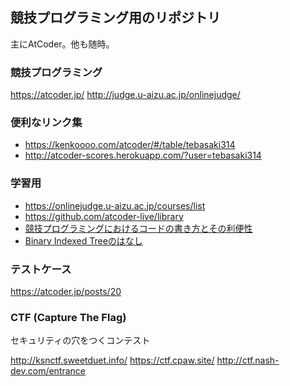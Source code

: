 ## 競技プログラミング用のリポジトリ

主にAtCoder。他も随時。

### 競技プログラミング

https://atcoder.jp/
http://judge.u-aizu.ac.jp/onlinejudge/


### 便利なリンク集

* https://kenkoooo.com/atcoder/#/table/tebasaki314
* http://atcoder-scores.herokuapp.com/?user=tebasaki314

### 学習用

* https://onlinejudge.u-aizu.ac.jp/courses/list
* https://github.com/atcoder-live/library
* [競技プログラミングにおけるコードの書き方とその利便性](https://www.slideshare.net/Roadagain/ss-71620380)
* [Binary Indexed Treeのはなし](http://hos.ac/slides/20140319_bit.pdf)

### テストケース

https://atcoder.jp/posts/20

### CTF (Capture The Flag)

セキュリティの穴をつくコンテスト

http://ksnctf.sweetduet.info/
https://ctf.cpaw.site/
http://ctf.nash-dev.com/entrance
